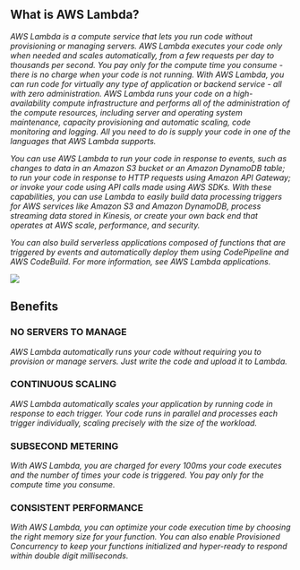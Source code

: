 ## **What is AWS Lambda?**

*AWS Lambda is a compute service that lets you run code without provisioning or managing servers. AWS Lambda executes your code only when*
*needed and scales automatically, from a few requests per day to thousands per second. You pay only for the compute time you consume -*
*there is no charge when your code is not running. With AWS Lambda, you can run code for virtually any type of application or backend*
*service - all with zero administration. AWS Lambda runs your code on a high-availability compute infrastructure and performs all of the* 
*administration of the compute resources, including server and operating system maintenance, capacity provisioning and automatic scaling,* 
*code monitoring and logging. All you need to do is supply your code in one of the languages that AWS Lambda supports.*

*You can use AWS Lambda to run your code in response to events, such as changes to data in an Amazon S3 bucket or an Amazon DynamoDB table;*
*to run your code in response to HTTP requests using Amazon API Gateway; or invoke your code using API calls made using AWS SDKs. With* 
*these capabilities, you can use Lambda to easily build data processing triggers for AWS services like Amazon S3 and Amazon DynamoDB,* 
*process streaming data stored in Kinesis, or create your own back end that operates at AWS scale, performance, and security.*

*You can also build serverless applications composed of functions that are triggered by events and automatically deploy them using* 
*CodePipeline and AWS CodeBuild. For more information, see AWS Lambda applications.*

![](https://d1.awsstatic.com/product-marketing/Lambda/Diagrams/product-page-diagram_Lambda-HowItWorks.68a0bcacfcf46fccf04b97f16b686ea44494303f.png)

## **Benefits**

### **NO SERVERS TO MANAGE**
*AWS Lambda automatically runs your code without requiring you to provision or manage servers. Just write the code and upload it to Lambda.*

### **CONTINUOUS SCALING**
*AWS Lambda automatically scales your application by running code in response to each trigger. Your code runs in parallel and processes* 
*each trigger individually, scaling precisely with the size of the workload.*

### **SUBSECOND METERING**
*With AWS Lambda, you are charged for every 100ms your code executes and the number of times your code is triggered. You pay only for the compute* 
*time you consume.*

### **CONSISTENT PERFORMANCE**
*With AWS Lambda, you can optimize your code execution time by choosing the right memory size for your function. You can also enable Provisioned* 
*Concurrency to keep your functions initialized and hyper-ready to respond within double digit milliseconds.*
